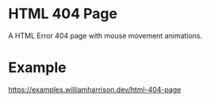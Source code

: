 # HTML 404 Page
A HTML Error 404 page with mouse movement animations.

# Example
https://examples.williamharrison.dev/html-404-page
